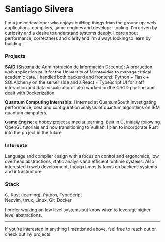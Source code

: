 # Santiago Silvera

I'm a junior developer who enjoys building things from the ground up: web applications, compilers, game engines and developer tooling. I'm driven by curiosity and a desire to understand systems deeply. I care about performance, correctness and clarity and I'm always looking to learn by building.

### Projects

**SAID** (Sistema de Administración de Información Docente): A production web application built for the University of Montevideo to manage critical academic data. I handled both backend and frontend: Python + Flask + SQLAlchemy on the server side and a React + TypeScript UI for staff interaction and data visualization. I also worked on the CI/CD pipeline and dealt with Dockerization.

**Quantum Computing Internship**:  I interned at QuantumSouth investigating performance, cost and configuration analysis of quantum algorithms on IBM quantum computers.

**Game Engine**: a hobby project aimed at learning. Built in C, initially following OpenGL tutorials and now transitioning to Vulkan. I plan to incorporate Rust into the project in the future.

### Interests

Language and compiler design with a focus on control and ergonomics, low overhead abstractions, static analysis and efficient runtime systems. Also interested in web development, though I mostly focus on backend systems and infrastructure.

### Stack

C, Rust (learning), Python, TypeScript  
Neovim, tmux, Linux, Git, Docker

I prefer working on low level systems but know when to leverage higher level abstractions.

---

If you're interested in anything I mentioned above, feel free to reach out or check out my projects.
